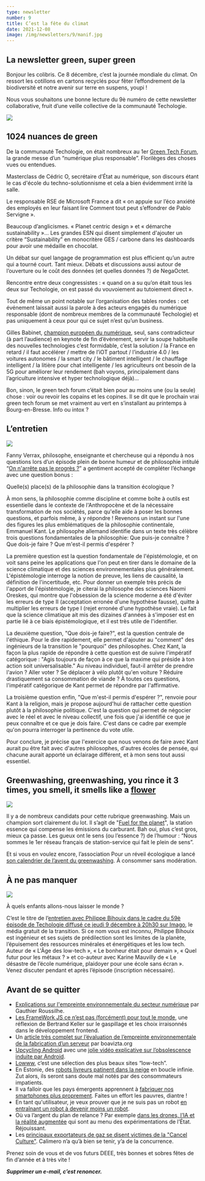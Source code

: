 ```yaml
---
type: newsletter
number: 9
title: C’est la fête du climat
date: 2021-12-08
image: /img/newsletters/9/manif.jpg
---
```


## La newsletter green, super green

Bonjour les colibris. Ce 8 décembre, c’est la journée mondiale du climat. On ressort les cotillons en cartons recyclés pour fêter l’effondrement de la biodiversité et notre avenir sur terre en suspens, youpi !

Nous vous souhaitons une bonne lecture du 9è numéro de cette newsletter collaborative, fruit d’une veille collective de la communauté Techologie.

![](/img/newsletters/9/manif.jpg)

## 1024 nuances de green

De la communauté Techologie, on était nombreux au 1er [Green Tech Forum](https://www.greentech-forum.com/&sa=D&source=editors&ust=1638912633202000&usg=AOvVaw1V9ZJCDqq66idLyi_f33Kf), la grande messe d’un “numérique plus responsable”. Florilèges des choses vues ou entendues.

Masterclass de Cédric O, secrétaire d’État au numérique, son discours étant le cas d'école du techno-solutionnisme et cela a bien évidemment irrité la salle.

Le responsable RSE de Microsoft France a dit « on appuie sur l’éco anxiété des employés en leur faisant lire Comment tout peut s’effondrer de Pablo Servigne ».

Beaucoup d’anglicismes. « Planet centric design » et « démarche sustainability »… Les grandes ESN qui disent simplement d'ajouter un critère “Sustainability” en monocritère GES / carbone dans les dashboards pour avoir une médaille en chocolat.

Un débat sur quel langage de programmation est plus efficient qu’un autre qui a tourné court. Tant mieux. Débats et discussions aussi autour de l’ouverture ou le coût des données (et quelles données ?) de NegaOctet.

Rencontre entre deux congressistes : « quand on a su qu’on était tous les deux sur Techologie, on est passé du vouvoiement au tutoiement direct ».

Tout de même un point notable sur l’organisation des tables rondes : cet événement laissait aussi la parole à des acteurs engagés du numérique responsable (dont de nombreux membres de la communauté Techologie) et pas uniquement à ceux pour qui ce sujet n’est qu’un business.

Gilles Babinet, [champion européen du numérique](https://www.economie.gouv.fr/rp/gilles-babinet-nomme-digital-champion&sa=D&source=editors&ust=1638912633203000&usg=AOvVaw20EWpLEPVBSIjGsntg5WhE), seul, sans contradicteur (à part l’audience) en keynote de fin d’évènement, servir la soupe habituelle des nouvelles technologies c’est formidable, c’est la solution / la France en retard / il faut accélérer / mettre de l’iOT partout / l’industrie 4.0 / les voitures autonomes / la smart city / le bâtiment intelligent / le chauffage intelligent / la litière pour chat intelligente / les agriculteurs ont besoin de la 5G pour améliorer leur rendement (bah voyons, principalement dans l’agriculture intensive et hyper technologique déjà)...

Bon, sinon, le green tech forum c’était bien pour au moins une (ou la seule) chose : voir ou revoir les copains et les copines. Il se dit que le prochain vrai green tech forum se met vraiment au vert en s’installant au printemps à Bourg-en-Bresse. Info ou intox ?

## L’entretien

![](/img/newsletters/9/verrax.jpg)

Fanny Verrax, philosophe, enseignante et chercheuse qui a répondu à nos questions lors d’un épisode plein de bonne humeur et de philosophie intitulé “[On n'arrête pas le progrès ?](https://soundcloud.com/techologie/58-on-narrete-pas-le-progres-avec-fanny-verrax&sa=D&source=editors&ust=1638912633205000&usg=AOvVaw3I1XZeczTBGO61cHwr9Alv)” a gentiment accepté de compléter l’échange avec une question bonus :

Quelle(s) place(s) de la philosophie dans la transition écologique ?

À mon sens, la philosophie comme discipline et comme boîte à outils est essentielle dans le contexte de l'Anthropocène et de la nécessaire transformation de nos sociétés, parce qu'elle aide à poser les bonnes questions, et parfois même, à y répondre ! Revenons un instant sur l'une des figures les plus emblématiques de la philosophie continentale, Emmanuel Kant. Le philosophe allemand identifie dans un texte très célèbre trois questions fondamentales de la philosophie: Que puis-je connaître ? Que dois-je faire ? Que m'est-il permis d'espérer ?

La première question est la question fondamentale de l'épistémologie, et on voit sans peine les applications que l'on peut en tirer dans le domaine de la science climatique et des sciences environnementales plus généralement. L'épistémologie interroge la notion de preuve, les liens de causalité, la définition de l'incertitude, etc. Pour donner un exemple très précis de l'apport de l'épistémologie, je citerai la philosophe des sciences Naomi Oreskes, qui montre que l'obsession de la science moderne a été d'éviter les erreurs de type II (acceptation erronée d'une hypothèse fausse), quitte à multiplier les erreurs de type I (rejet erronée d'une hypothèse vraie). Le fait que la science climatique ait mis des dizaines d'années à s'imposer est en partie lié à ce biais épistémologique, et il est très utile de l'identifier.

La deuxième question, "Que dois-je faire?", est la question centrale de l'éthique. Pour le dire rapidement, elle permet d'ajouter au "comment" des ingénieurs de la transition le "pourquoi" des philosophes. Chez Kant, la façon la plus rapide de répondre à cette question est de suivre l'impératif catégorique : "Agis toujours de façon à ce que la maxime qui préside à ton action soit universalisable." Au niveau individuel, faut-il arrêter de prendre l'avion ? Aller voter ? Se déplacer à vélo plutôt qu'en voiture ? Réduire drastiquement sa consommation de viande ? À toutes ces questions, l'impératif catégorique de Kant permet de répondre par l'affirmative.

La troisième question enfin, "Que m'est-il permis d'espérer ?", renvoie pour Kant à la religion, mais je propose aujourd'hui de rattacher cette question plutôt à la philosophie politique. C'est la question qui permet de négocier avec le réel et avec le niveau collectif, une fois que j'ai identifié ce que je peux connaître et ce que je dois faire. C'est dans ce cadre par exemple qu'on pourra interroger la pertinence du vote utile.

Pour conclure, je précise que l'exercice que nous venons de faire avec Kant aurait pu être fait avec d'autres philosophes, d'autres écoles de pensée, qui chacune aurait apporté un éclairage différent, et à mon sens tout aussi essentiel.

## Greenwashing, greenwashing, you rince it 3 times, you smell, it smells like a [flower](https://www.youtube.com/watch?v%3DP-qOurzN_Gs&sa=D&source=editors&ust=1638912633207000&usg=AOvVaw2-pih--0RR0wXXr6k7_kXj)

![](/img/newsletters/9/greenwashing.jpg)

Il y a de nombreux candidats pour cette rubrique greenwashing. Mais un champion sort clairement du lot. Il s’agit de "[Fuel for the planet](https://fuelforplanet.com/&sa=D&source=editors&ust=1638912633208000&usg=AOvVaw1ZCJlQOon5yvqdBcO1_TC_)", la station essence qui compense les émissions du carburant. Bah oui, plus c’est gros, mieux ça passe. Les gueux ont le sens (ou l’essence ?) de l’humour : “Nous sommes le 1er réseau français de station-service qui fait le plein de sens”.

Et si vous en voulez encore, l’association Pour un réveil écologique a lancé [son calendrier de l’avent du greenwashing](https://twitter.com/ReveilEcolo/status/1465983714530369536&sa=D&source=editors&ust=1638912633208000&usg=AOvVaw3vPLkLj4EyuIkPXVoK5Gqi). À consommer sans modération.

## À ne pas manquer

![](/img/newsletters/9/bihouix.jpg)

À quels enfants allons-nous laisser le monde ?

C’est le titre de l’[entretien avec Philippe Bihouix dans le cadre du 59è épisode de Techologie diffusé ce jeudi 9 décembre à 20h30 sur Imago](https://www.imagotv.fr/inscription/live-radio/techologie/636&sa=D&source=editors&ust=1638912633210000&usg=AOvVaw2vhapk0qDwKPzQxv8Nujgx), le média gratuit de la transition. Si ce nom vous est inconnu, Philippe Bihouix est ingénieur et ses sujets de prédilection sont les limites de la planète, l’épuisement des ressources minérales et énergétiques et les low tech. Auteur de « L'Âge des low-tech », « Le bonheur était pour demain », « Quel futur pour les métaux ? » et co-auteur avec Karine Mauvilly de « Le désastre de l’école numérique, plaidoyer pour une école sans écran ». Venez discuter pendant et après l’épisode (inscription nécessaire).

## Avant de se quitter

*   [Explications sur l'empreinte environnementale du secteur numérique](https://gauthierroussilhe.com/post/explication-empreinte.html&sa=D&source=editors&ust=1638912633211000&usg=AOvVaw1Dv2g82v_tb-a49Pb26co6) par Gauthier Roussilhe.
*   [Les FrameWork JS ce n’est pas (forcément) pour tout le monde](https://bertrandkeller.info/2021/11/17/frameworkJS-contresens/&sa=D&source=editors&ust=1638912633212000&usg=AOvVaw0MptpKjTkYaqHXd0xs4B5M), une réflexion de Bertrand Keller sur le gaspillage et les choix irraisonnés dans le développement frontend.
*   Un [article très complet sur l’évaluation de l’empreinte environnementale de la fabrication d’un serveur](https://boavizta.org/blog/empreinte-de-la-fabrication-d-un-serveur&sa=D&source=editors&ust=1638912633213000&usg=AOvVaw2Jtintmd7iiGxfUCVAL0eT) par boavizta.org
*   [Upcycling Android](https://fsfe.org/activities/upcyclingandroid/&sa=D&source=editors&ust=1638912633214000&usg=AOvVaw3RRdUaL8rCgzKHf0djw-_P) avec une [jolie vidéo explicative sur l’obsolescence induite par Android](https://media.fsfe.org/w/kGvs3JNADvvQfkC1dR9FGr&sa=D&source=editors&ust=1638912633214000&usg=AOvVaw1gQHCOUTmbDRNoMrxVXQdD).
*   [Lowww](https://lowww.directory/&sa=D&source=editors&ust=1638912633215000&usg=AOvVaw0rAVkzY-mOPVRSgz2muH5z), c’est une sélection des plus beaux sites “low-tech”.
*   En Estonie, des [robots livreurs patinent dans la neige](https://twitter.com/UrbanFoxxxx/status/1466782775244111872&sa=D&source=editors&ust=1638912633215000&usg=AOvVaw0egUMKhN5J7ttXmwLyhTSH) en boucle infinie. Zut alors, ils seront sans doute mal notés par des consommateurs impatients.
*   Il va falloir que les pays émergents apprennent à [fabriquer nos smartphones plus proprement](https://twitter.com/xaviergorce/status/1461647095392256005?s%3D21&sa=D&source=editors&ust=1638912633216000&usg=AOvVaw1s2MCy2FnysObfwoQcRYgZ). Faites un effort les pauvres, diantre !
*   En tant qu'utilisateur, je veux prouver que je ne suis pas un robot [en entraînant un robot à devenir moins un robot](https://twitter.com/shituserstory/status/1459148103517364233?s%3D21&sa=D&source=editors&ust=1638912633217000&usg=AOvVaw2i9GgmKletm-eI9CHY5CQ3).
*   Où va l’argent du plan de relance ? Par exemple [dans les drones, l’IA et la réalité augmentée](https://acteurspublics.fr/articles/drones-ia-et-realite-augmentee-au-menu-des-experimentations-de-letat&sa=D&source=editors&ust=1638912633217000&usg=AOvVaw3MqE2NQ1_wnDPSQkLYTtrj) qui sont au menu des expérimentations de l’État. Réjouissant.
*   Les [principaux exportateurs de gaz se disent victimes de la "Cancel Culture"](https://gizmodo.com/top-gas-exporters-say-theyre-victims-of-cancel-culture-1848073862&sa=D&source=editors&ust=1638912633218000&usg=AOvVaw2EyCJrOKfGaaZema50zOK1). Calimero n’a qu’à bien se tenir, y’a de la concurrence.

Prenez soin de vous et de vos futurs DEEE, très bonnes et sobres fêtes de fin d’année et à très vite !

_**Supprimer un e-mail, c’est renoncer.**_
